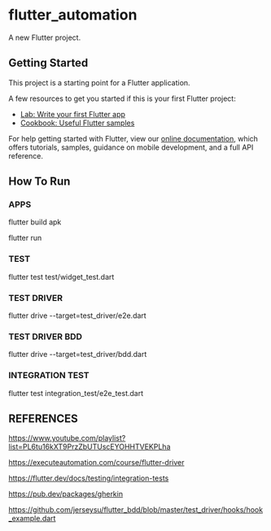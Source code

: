 # flutter_automation

A new Flutter project.

## Getting Started

This project is a starting point for a Flutter application.

A few resources to get you started if this is your first Flutter project:

- [Lab: Write your first Flutter app](https://flutter.dev/docs/get-started/codelab)
- [Cookbook: Useful Flutter samples](https://flutter.dev/docs/cookbook)

For help getting started with Flutter, view our
[online documentation](https://flutter.dev/docs), which offers tutorials,
samples, guidance on mobile development, and a full API reference.

## How To Run

### APPS

flutter build apk

flutter run

### TEST

flutter test test/widget_test.dart  

### TEST DRIVER

flutter drive --target=test_driver/e2e.dart

### TEST DRIVER BDD

flutter drive --target=test_driver/bdd.dart

### INTEGRATION TEST

flutter test integration_test/e2e_test.dart

## REFERENCES

https://www.youtube.com/playlist?list=PL6tu16kXT9PrzZbUTUscEYOHHTVEKPLha

https://executeautomation.com/course/flutter-driver

https://flutter.dev/docs/testing/integration-tests

https://pub.dev/packages/gherkin

https://github.com/jerseysu/flutter_bdd/blob/master/test_driver/hooks/hook_example.dart
